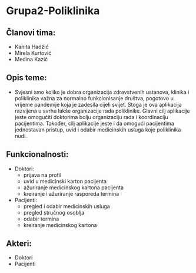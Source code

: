 # Grupa2-Poliklinika
## Članovi tima:
- Kanita Hadžić
- Mirela Kurtović
- Medina Kazić

## Opis teme:
- Svjesni smo koliko je dobra organizacija zdravstvenih ustanova, klinika i poliklinika važna za normalno funkcionisanje društva, pogotovo u vrijeme pandemije koja je zadesila cijeli svijet. Stoga je ova aplikacija razvijena u svrhu lakše organizacije rada poliklinike. Glavni cilj aplikacije jeste omogućiti doktorima bolju organizaciju rada i koordinaciju pacijentima. Također, cilj aplikacije jeste i da omogući pacijentima jednostavan pristup, uvid i odabir medicinskih usluga koje poliklinika nudi.

## Funkcionalnosti:
- Doktori:
  - prijava na profil
  - uvid u medicinski karton pacijenta
  - ažuriranje medicinskog kartona pacijenta
  - kreiranje i ažuriranje rasporeda termina
- Pacijenti:
  - pregled i odabir medicinskih usluga
  - pregled stručnog osoblja
  - odabir termina
  - kreiranje medicinskog kartona

## Akteri:
- Doktori
- Pacijenti
